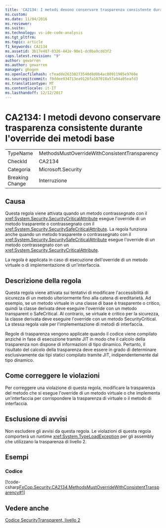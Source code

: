 ```yaml
---
title: 'CA2134: I metodi devono conservare trasparenza consistente durante l''override dei metodi base | Documenti Microsoft'
ms.custom: 
ms.date: 11/04/2016
ms.reviewer: 
ms.suite: 
ms.technology: vs-ide-code-analysis
ms.tgt_pltfrm: 
ms.topic: article
f1_keywords: CA2134
ms.assetid: 3b17e487-0326-442e-90e1-dc0ba9cdd3f2
caps.latest.revision: "9"
author: gewarren
ms.author: gewarren
manager: ghogen
ms.openlocfilehash: cfeadde26330273540d8d0b4ac00911905e9760e
ms.sourcegitcommit: f0ddee934713ea9126fa107018a57a94a05eafd3
ms.translationtype: MT
ms.contentlocale: it-IT
ms.lasthandoff: 12/12/2017
---
```

# <a name="ca2134-methods-must-keep-consistent-transparency-when-overriding-base-methods"></a>CA2134: I metodi devono conservare trasparenza consistente durante l'override dei metodi base
|||  
|-|-|  
|TypeName|MethodsMustOverrideWithConsistentTransparency|  
|CheckId|CA2134|  
|Categoria|Microsoft.Security|  
|Breaking Change|Interruzione|  
  
## <a name="cause"></a>Causa  
 Questa regola viene attivata quando un metodo contrassegnato con il <xref:System.Security.SecurityCriticalAttribute> esegue l'override di un metodo trasparente o contrassegnato con il <xref:System.Security.SecuritySafeCriticalAttribute>. La regola funziona anche quando un metodo trasparente o contrassegnato con il <xref:System.Security.SecuritySafeCriticalAttribute> esegue l'override di un metodo contrassegnato con un <xref:System.Security.SecurityCriticalAttribute>.  
  
 La regola è applicata in caso di esecuzione dell'override di un metodo virtuale o di implementazione di un'interfaccia.  
  
## <a name="rule-description"></a>Descrizione della regola  
 Questa regola viene attivata sui tentativi di modificare l'accessibilità di sicurezza di un metodo ulteriormente fino alla catena di ereditarietà. Ad esempio, se un metodo virtuale in una classe di base è trasparente o critico, quindi la classe derivata deve eseguire l'override con un metodo transparent o SafeCritical. Al contrario, se virtuale è critico per la sicurezza, la classe derivata deve eseguire l'override con un metodo SecurityCritical. La stessa regola vale per l'implementazione di metodi di interfaccia.  
  
 Regole di trasparenza vengono applicate quando il codice viene compilato anziché in fase di esecuzione tramite JIT in modo che il calcolo della trasparenza non dispone di informazioni di tipo dinamico. Pertanto, il risultato del calcolo della trasparenza deve essere in grado di determinare esclusivamente dai tipi statici compilato tramite JIT, indipendentemente dal tipo dinamico.  
  
## <a name="how-to-fix-violations"></a>Come correggere le violazioni  
 Per correggere una violazione di questa regola, modificare la trasparenza del metodo che si esegue l'override di un metodo virtuale o che implementa un'interfaccia per corrispondere la trasparenza di virtuale o il metodo di interfaccia.  
  
## <a name="when-to-suppress-warnings"></a>Esclusione di avvisi  
 Non escludere gli avvisi da questa regola. Le violazioni di questa regola comporterà un runtime <xref:System.TypeLoadException> per gli assembly che utilizzano la trasparenza di livello 2.  
  
## <a name="examples"></a>Esempi  
  
### <a name="code"></a>Codice  
 [!code-csharp[FxCop.Security.CA2134.MethodsMustOverrideWithConsistentTransparency#1](../code-quality/codesnippet/CSharp/ca2134-methods-must-keep-consistent-transparency-when-overriding-base-methods_1.cs)]  
  
## <a name="see-also"></a>Vedere anche  
 [Codice SecurityTransparent, livello 2](/dotnet/framework/misc/security-transparent-code-level-2)